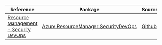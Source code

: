| Reference | Package | Source |
|---|---|---|
|[Resource Management - Security DevOps](resourcemanager.securitydevops-readme.md)|[Azure.ResourceManager.SecurityDevOps](https://www.nuget.org/packages/Azure.ResourceManager.SecurityDevOps)|[Github](https://github.com/Azure/azure-sdk-for-net/blob/main/sdk/securitydevops/Azure.ResourceManager.SecurityDevOps)|
